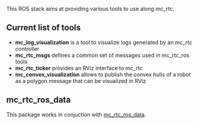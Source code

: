 This ROS stack aims at providing various tools to use along mc_rtc.

## Current list of tools

- **mc_log_visualization** is a tool to visualize logs generated by an mc_rtc controller
- **mc_rtc_msgs** defines a common set of messages used in mc_rtc_ros tools
- **mc_rtc_ticker** provides an RViz interface to mc_rtc
- **mc_convex_visualization** allows to publish the convex hulls of a robot as a polygon message that can be visualized in RViz

## mc_rtc_ros_data

This package works in conjuction with [mc_rtc_ros_data](https://gite.lirmm.fr/multi-contact/mc_rtc_ros_data).
